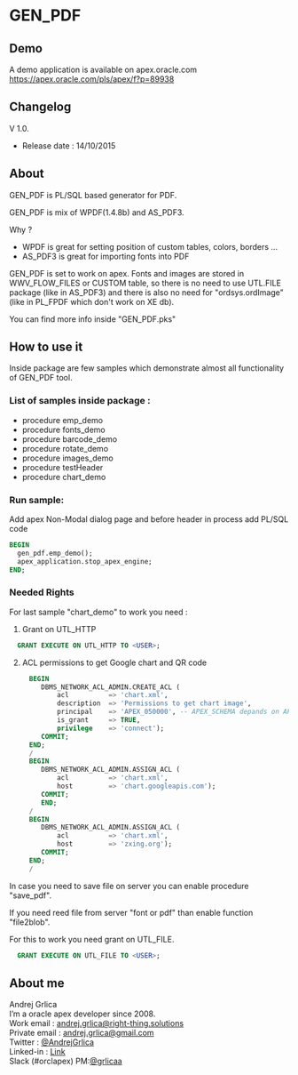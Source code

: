 # GEN_PDF

## Demo
A demo application is available on apex.oracle.com<br/>
https://apex.oracle.com/pls/apex/f?p=89938


## Changelog
V 1.0.
<ul>
<li>Release date : 14/10/2015</li>
</ul>


## About

GEN_PDF is PL/SQL based generator for PDF.

GEN_PDF is mix of WPDF(1.4.8b) and AS_PDF3.

Why ?
- WPDF is great for setting position of custom tables, colors, borders ...
- AS_PDF3 is great for importing fonts into PDF

GEN_PDF is set to work on apex. Fonts and images are stored in WWV_FLOW_FILES or CUSTOM table, so there is no need to use UTL.FILE package (like in AS_PDF3)
and there is also no need for "ordsys.ordImage" (like in PL_FPDF which don't work on XE db).

You can find more info inside "GEN_PDF.pks"



## How to use it

Inside package are few samples which demonstrate almost all functionality of GEN_PDF tool.


### List of samples inside package :
<ul>
<li>procedure emp_demo</li>
<li>procedure fonts_demo</li>
<li>procedure barcode_demo</li>
<li>procedure rotate_demo</li>
<li>procedure images_demo</li>
<li>procedure testHeader</li>
<li>procedure chart_demo</li>
</ul>

### Run sample:
 
 Add apex Non-Modal dialog page and before header in process add PL/SQL code
 ```sql
BEGIN
   gen_pdf.emp_demo();
   apex_application.stop_apex_engine;
END;
```

### Needed Rights
For last sample "chart_demo" to work you need  :
1. Grant on UTL_HTTP
```sql
  GRANT EXECUTE ON UTL_HTTP TO <USER>;
```
2. ACL permissions to get Google chart and QR code

```sql
     BEGIN
        DBMS_NETWORK_ACL_ADMIN.CREATE_ACL (
            acl          => 'chart.xml',
            description  => 'Permissions to get chart image',
            principal    => 'APEX_050000', -- APEX_SCHEMA depands on APEX version
            is_grant     => TRUE,
            privilege    => 'connect');
        COMMIT;
     END;
     /
     BEGIN
        DBMS_NETWORK_ACL_ADMIN.ASSIGN_ACL (
            acl          => 'chart.xml',
            host         => 'chart.googleapis.com');
        COMMIT;
        END;
     /
     BEGIN
        DBMS_NETWORK_ACL_ADMIN.ASSIGN_ACL (
            acl          => 'chart.xml',
            host         => 'zxing.org');
        COMMIT;
     END;
     /
```
     
In case you need to save file on server you can enable procedure "save_pdf".

If you need reed file from server "font or pdf" than enable function "file2blob".

For this to work you need grant on UTL_FILE.<br/>
```sql
  GRANT EXECUTE ON UTL_FILE TO <USER>;
```
   


## About me
Andrej Grlica<br/>
I’m a oracle apex developer since 2008.<br/>
Work email : [andrej.grlica@right-thing.solutions](mailto:andrej.grlica@right-thing.solutions)<br/>
Private email : [andrej.grlica@gmail.com](mailto:andrej.grlica@gmail.com)<br/>
Twitter : [@AndrejGrlica](https://twitter.com/AndrejGrlica)<br/>
Linked-in : [Link](https://www.linkedin.com/in/andrej-grlica-303998a4/)<br/>
Slack (#orclapex) PM:[@grlicaa](https://orclapex.slack.com/messages/@grlicaa/)

